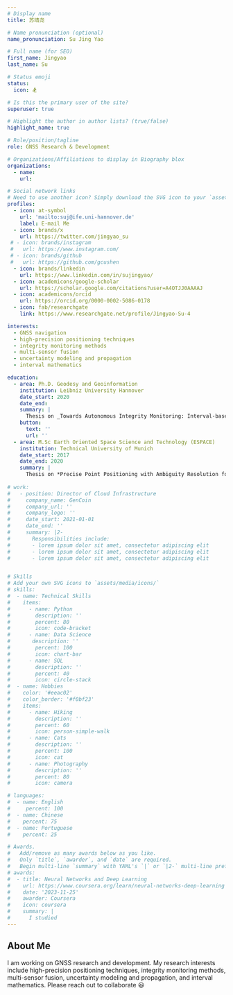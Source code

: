 ```yaml
---
# Display name
title: 苏靖尧

# Name pronunciation (optional)
name_pronunciation: Su Jing Yao

# Full name (for SEO)
first_name: Jingyao
last_name: Su

# Status emoji
status:
  icon: 🏂

# Is this the primary user of the site?
superuser: true

# Highlight the author in author lists? (true/false)
highlight_name: true

# Role/position/tagline
role: GNSS Research & Development

# Organizations/Affiliations to display in Biography blox
organizations:
  - name: 
    url: 

# Social network links
# Need to use another icon? Simply download the SVG icon to your `assets/media/icons/` folder.
profiles:
  - icon: at-symbol
    url: 'mailto:suj@ife.uni-hannover.de'
    label: E-mail Me
  - icon: brands/x
    url: https://twitter.com/jingyao_su
 # - icon: brands/instagram
 #   url: https://www.instagram.com/
 # - icon: brands/github
 #   url: https://github.com/gcushen
  - icon: brands/linkedin
    url: https://www.linkedin.com/in/sujingyao/
  - icon: academicons/google-scholar
    url: https://scholar.google.com/citations?user=A4OTJJ0AAAAJ
  - icon: academicons/orcid
    url: https://orcid.org/0000-0002-5086-0178
  - icon: fab/researchgate
    link: https://www.researchgate.net/profile/Jingyao-Su-4

interests:
  - GNSS navigation
  - high-precision positioning techniques
  - integrity monitoring methods
  - multi-sensor fusion
  - uncertainty modeling and propagation
  - interval mathematics

education:
  - area: Ph.D. Geodesy and Geoinformation
    institution: Leibniz University Hannover
    date_start: 2020
    date_end: 
    summary: |
      Thesis on _Towards Autonomous Integrity Monitoring: Interval-based Error Bounding and Uncertainty Propagation_. Supervised by [Prof Steffen Schön](https://www.ife.uni-hannover.de/en/institute/team/steffen-schoen/). With the research training group (RTG) **Integrity and Collaboration in Dynamic Sensor Networks** (i.c.sens, GRK 2159), funded by the German Research Foundation (DFG).
    button:
      text: ''
      url: ''
  - area: M.Sc Earth Oriented Space Science and Technology (ESPACE)
    institution: Technical University of Munich
    date_start: 2017
    date_end: 2020
    summary: |
      Thesis on *Precise Point Positioning with Ambiguity Resolution for Different GNSS Signals*. Supervised by [Prof. Urs Hugentobler](https://www.asg.ed.tum.de/iapg/espace/lecturers/hugentobler/) and [Dr. Bingbing Duan](https://www.asg.ed.tum.de/iapg/mitarbeiter/duan/).
    
# work:
#   - position: Director of Cloud Infrastructure
#     company_name: GenCoin
#     company_url: ''
#     company_logo: ''
#     date_start: 2021-01-01
#     date_end: ''
#     summary: |2-
#       Responsibilities include:
#       - lorem ipsum dolor sit amet, consectetur adipiscing elit
#       - lorem ipsum dolor sit amet, consectetur adipiscing elit
#       - lorem ipsum dolor sit amet, consectetur adipiscing elit


# Skills
# Add your own SVG icons to `assets/media/icons/`
# skills:
#  - name: Technical Skills
#    items:
#      - name: Python
#        description: ''
#        percent: 80
#        icon: code-bracket
#      - name: Data Science
#       description: ''
#        percent: 100
#        icon: chart-bar
#      - name: SQL
#        description: ''
#        percent: 40
#        icon: circle-stack
#  - name: Hobbies
#    color: '#eeac02'
#    color_border: '#f0bf23'
#    items:
#      - name: Hiking
#        description: ''
#        percent: 60
#        icon: person-simple-walk
#      - name: Cats
#        description: ''
#        percent: 100
#        icon: cat
#      - name: Photography
#        description: ''
#        percent: 80
#        icon: camera

# languages:
#  - name: English
#     percent: 100
#  - name: Chinese
#    percent: 75
#  - name: Portuguese
#    percent: 25

# Awards.
#   Add/remove as many awards below as you like.
#   Only `title`, `awarder`, and `date` are required.
#   Begin multi-line `summary` with YAML's `|` or `|2-` multi-line prefix and indent 2 spaces below.
# awards:
#  - title: Neural Networks and Deep Learning
#    url: https://www.coursera.org/learn/neural-networks-deep-learning
#    date: '2023-11-25'
#    awarder: Coursera
#    icon: coursera
#    summary: |
#      I studied 
---
```


## About Me

I am working on GNSS research and development. My research interests include high-precision positioning techniques, integrity monitoring methods, multi-sensor fusion, uncertainty modeling and propagation, and interval mathematics.
Please reach out to collaborate 😃
